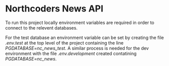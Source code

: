 # Northcoders News API

To run this project locally environment variables are required in order to connect to the relevent databases.

For the test database an environment variable can be set by creating the file *.env.test* at the top level of the project containing the line *PGDATABASE=nc_news_test*. A similar process is needed for the dev environment with the file *.env.development* created contatining *PGDATABASE=nc_news*.
